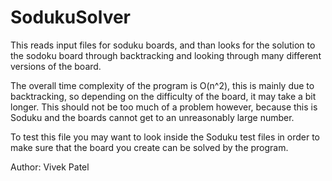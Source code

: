 ﻿# SodukuSolver

This reads input files for soduku boards, and than looks for the solution to the sodoku board through backtracking and looking through many different versions of the board.

The overall time complexity of the program is O(n^2), this is mainly due to backtracking, so depending on the difficulty of the board, it may take a bit longer. 
This should not be too much of a problem however, because this is Soduku and the boards cannot get to an unreasonably large number.

To test this file you may want to look inside the Soduku test files in order to make sure that the board you create can be solved by the program.

Author:
Vivek Patel
